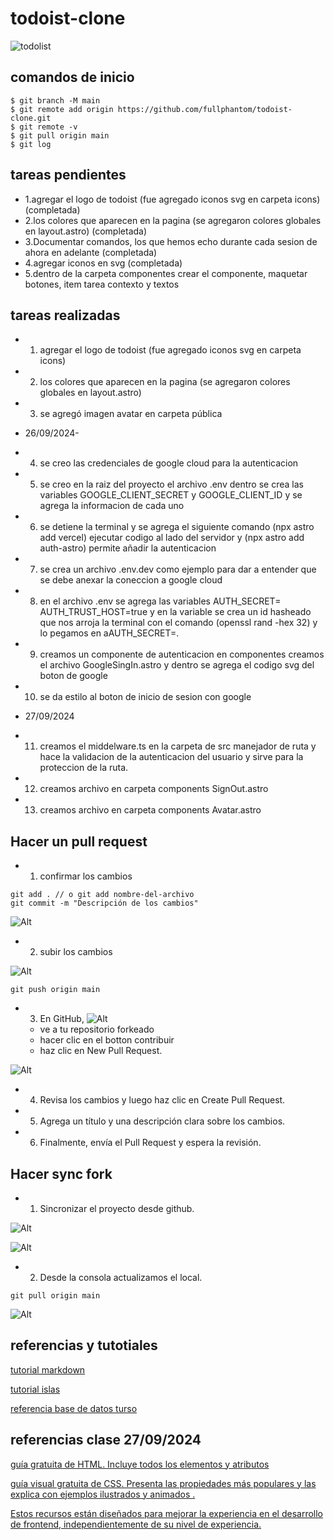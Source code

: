 # todoist-clone

![todolist](./.github/todois.png)

## comandos de inicio

```shell
$ git branch -M main
$ git remote add origin https://github.com/fullphantom/todoist-clone.git
$ git remote -v
$ git pull origin main
$ git log
```

## tareas pendientes

- 1.agregar el logo de todoist (fue agregado iconos svg en carpeta icons) (completada)
- 2.los colores que aparecen en la pagina (se agregaron colores globales en layout.astro) (completada)
- 3.Documentar comandos, los que hemos echo durante cada sesion de ahora en adelante (completada)
- 4.agregar iconos en svg (completada)
- 5.dentro de la carpeta componentes crear el componente, maquetar botones, item tarea contexto y textos

## tareas realizadas

- 1. agregar el logo de todoist (fue agregado iconos svg en carpeta icons)
- 2. los colores que aparecen en la pagina (se agregaron colores globales en layout.astro)
- 3. se agregó imagen avatar en carpeta pública

- 26/09/2024-

- 4. se creo las credenciales de google cloud para la autenticacion
- 5. se creo en la raiz del proyecto el archivo .env dentro se crea las variables GOOGLE_CLIENT_SECRET y GOOGLE_CLIENT_ID y se agrega la informacion de cada uno
- 6. se detiene la terminal y se agrega el siguiente comando (npx astro add vercel) ejecutar codigo al lado del servidor y (npx astro add auth-astro) permite añadir la autenticacion
- 7. se crea un archivo .env.dev como ejemplo para dar a entender que se debe anexar la coneccion a google cloud
- 8. en el archivo .env se agrega las variables AUTH_SECRET=<auth-secret> AUTH_TRUST_HOST=true y en la variable se crea un id hasheado que nos arroja la terminal con el comando (openssl rand -hex 32) y lo pegamos en aAUTH_SECRET=.
- 9. creamos un componente de autenticacion en componentes creamos el archivo GoogleSingIn.astro y dentro se agrega el codigo svg del boton de google
- 10. se da estilo al boton de inicio de sesion con google

- 27/09/2024

- 11. creamos el middelware.ts en la carpeta de src manejador de ruta y hace la validacion de la autenticacion del usuario y sirve para la proteccion de la ruta.
- 12. creamos archivo en carpeta components SignOut.astro
- 13. creamos archivo en carpeta components Avatar.astro

## Hacer un pull request

- 1. confirmar los cambios

```shell
git add . // o git add nombre-del-archivo
git commit -m "Descripción de los cambios"
```

![Alt](<./.github/1%20(1).png>)

- 2. subir los cambios

![Alt](<./.github/1%20(2).png>)

```shell
git push origin main
```

- 3. En GitHub,
     ![Alt](<./.github/1%20(3).png>)
  - ve a tu repositorio forkeado
  - hacer clic en el botton contribuir
  - haz clic en New Pull Request.

![Alt](<./.github/1%20(4).png>)

- 4. Revisa los cambios y luego haz clic en Create Pull Request.
- 5. Agrega un título y una descripción clara sobre los cambios.
- 6. Finalmente, envía el Pull Request y espera la revisión.

## Hacer sync fork

- 1. Sincronizar el proyecto desde github.

![Alt](./.github/SYNC1.jpg)

![Alt](./.github/SYNC2.jpg)

- 2. Desde la consola actualizamos el local.

```shell
git pull origin main
```

![Alt](./.github/SYNC3.jpg)

## referencias y tutotiales

[tutorial markdown](https://tutorialmarkdown.com/guia)

[tutorial islas](https://www.patterns.dev/vanilla/islands-architecture/)

[referencia base de datos turso](https://turso.tech/)

## referencias clase 27/09/2024

[guía gratuita de HTML. Incluye todos los elementos y atributos ](https://htmlreference.io/)

[guía visual gratuita de CSS. Presenta las propiedades más populares y las explica con ejemplos ilustrados y animados .](https://cssreference.io/)

[Estos recursos están diseñados para mejorar la experiencia en el desarrollo de frontend, independientemente de su nivel de experiencia.](https://freefrontend.com)
